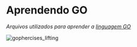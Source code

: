 # Aprendendo GO
<i>Arquivos utilizados para aprender a [linguagem GO](https://go.dev/)</i>

![gophercises_lifting](https://github.com/user-attachments/assets/88e90f72-a9b9-4df3-9832-6a0be43a5fd5)
